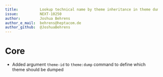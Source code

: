 ```yaml
---
title:          Lookup technical name by theme inheritance in theme dump command
issue:          NEXT-10250
author:         Joshua Behrens
author_e_mail:  behrens@heptacom.de
author_github:  @JoshuaBehrens
---
```

# Core
* Added argument `theme-id` to `theme:dump` command to define which theme should be dumped
